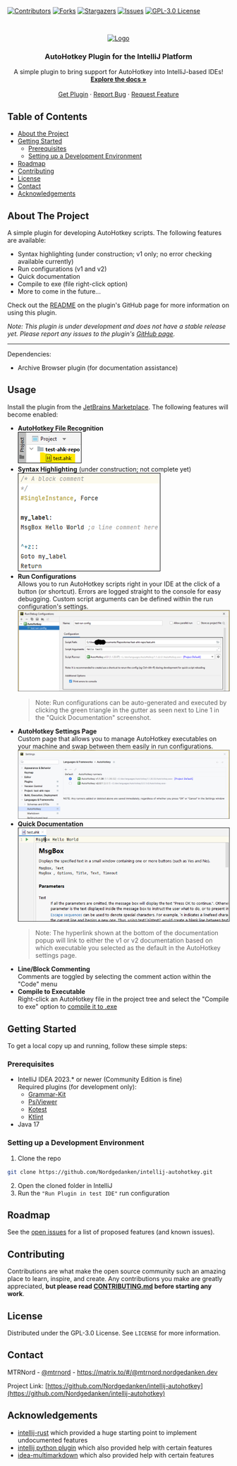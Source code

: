 
<!-- PROJECT SHIELDS -->
[![Contributors][contributors-shield]][contributors-url]
[![Forks][forks-shield]][forks-url]
[![Stargazers][stars-shield]][stars-url]
[![Issues][issues-shield]][issues-url]
[![GPL-3.0 License][license-shield]][license-url]



<!-- PROJECT LOGO -->
<br />
<p align="center">
  <a href="https://github.com/Nordgedanken/intellij-autohotkey">
    <img src="src/main/resources/META-INF/pluginIcon.svg" alt="Logo" width="80" height="80">
  </a>

  <h3 align="center">AutoHotkey Plugin for the IntelliJ Platform</h3>

  <p align="center">
    A simple plugin to bring support for AutoHotkey into IntelliJ-based IDEs!
    <br />
    <a href="https://github.com/Nordgedanken/intellij-autohotkey"><strong>Explore the docs »</strong></a>
    <br />
    <br />
    <a href="https://plugins.jetbrains.com/plugin/13945-autohotkey-language">Get Plugin</a>
    ·
    <a href="https://github.com/Nordgedanken/intellij-autohotkey/issues">Report Bug</a>
    ·
    <a href="https://github.com/Nordgedanken/intellij-autohotkey/issues">Request Feature</a>
  </p>
</p>



<!-- TABLE OF CONTENTS -->
## Table of Contents
* [About the Project](#about-the-project)
  <!--* [Built With](#built-with)-->
* [Getting Started](#getting-started)
  * [Prerequisites](#prerequisites)
  * [Setting up a Development Environment](#setting-up-a-development-environment)
* [Roadmap](#roadmap)
* [Contributing](#contributing)
* [License](#license)
* [Contact](#contact)
* [Acknowledgements](#acknowledgements)



<!-- ABOUT THE PROJECT -->
## About The Project
<!-- Plugin description -->
A simple plugin for developing AutoHotkey scripts. The following features are available:

- Syntax highlighting (under construction; v1 only; no error checking available currently)
- Run configurations (v1 and v2)
- Quick documentation
- Compile to exe (file right-click option)
- More to come in the future... 

Check out the <a href="https://github.com/Nordgedanken/intellij-autohotkey#usage">README</a> on the plugin's GitHub page for more information on using this plugin.

<p><i>Note: This plugin is under development and does not have a stable release yet. Please report any issues to the plugin's <a href="https://github.com/Nordgedanken/intellij-autohotkey/issues">GitHub page</a>.</i></p>

<hr>
Dependencies:

- Archive Browser plugin (for documentation assistance)

<!-- Plugin description end -->

<!-- [![Plugin Screenshot][product-screenshot]](https://plugins.jetbrains.com/plugin/13945-autohotkey-language) -->

<!-- USAGE EXAMPLES
Use this space to show useful examples of how a project can be used. Additional screenshots, code examples and demos work well in this space.
-->
## Usage
Install the plugin from the [JetBrains Marketplace][jetbrains-marketplace-plugin-page]. The following features will become enabled:

- **AutoHotkey File Recognition**  
  ![Ahk file with normal icon](assets/demo_ahk_file_recognition.png)
- **Syntax Highlighting** (under construction; not complete yet)  
  ![Demo script with syntax highlighting](assets/demo_syntax_highlighting.png)
- **Run Configurations**  
  Allows you to run AutoHotkey scripts right in your IDE at the click of a button (or shortcut). Errors are logged straight to the console for easy debugging. Custom script arguments can be defined within the run configuration's settings.
  ![Sample Ahk run config UI](assets/demo_run_config_ui.png)  
  > Note: Run configurations can be auto-generated and executed by clicking the green triangle in the gutter as seen next to Line 1 in the "Quick Documentation" screenshot.
- **AutoHotkey Settings Page**  
  Custom page that allows you to manage AutoHotkey executables on your machine and swap between them easily in run configurations. 
  ![Ahk settings page UI](assets/demo_ahk_settings_page.png)
- **Quick Documentation**  
  ![Documentation popup for MsgBox function](assets/demo_quick_documentation.png)
  > Note: The hyperlink shown at the bottom of the documentation popup will link to either the v1 or v2 documentation based on which executable you selected as the default in the AutoHotkey settings page.
- **Line/Block Commenting**  
  Comments are toggled by selecting the comment action within the "Code" menu
- **Compile to Executable**  
  Right-click an AutoHotkey file in the project tree and select the "Compile to exe" option to [compile it to .exe][ahk-doc-url-for-ahk2exe]



<!-- GETTING STARTED -->
## Getting Started
To get a local copy up and running, follow these simple steps:

### Prerequisites
* IntelliJ IDEA 2023.* or newer (Community Edition is fine)  
  Required plugins (for development only):
  - [Grammar-Kit](https://plugins.jetbrains.com/plugin/6606-grammar-kit)
  - [PsiViewer](https://plugins.jetbrains.com/plugin/227-psiviewer)
  - [Kotest](https://plugins.jetbrains.com/plugin/14080-kotest)
  - [Ktlint](https://plugins.jetbrains.com/plugin/15057-ktlint-unofficial-)
* Java 17

### Setting up a Development Environment
1. Clone the repo
```sh
git clone https://github.com/Nordgedanken/intellij-autohotkey.git
```
2. Open the cloned folder in IntelliJ
3. Run the `"Run Plugin in test IDE"` run configuration



<!-- ROADMAP -->
## Roadmap
See the [open issues](https://github.com/Nordgedanken/intellij-autohotkey/issues) for a list of proposed features (and known issues).



<!-- CONTRIBUTING -->
## Contributing
Contributions are what make the open source community such an amazing place to learn, inspire, and create. Any contributions you make are greatly appreciated, **but please read [CONTRIBUTING.md](CONTRIBUTING.md) before starting any work**.



<!-- LICENSE -->
## License
Distributed under the GPL-3.0 License. See `LICENSE` for more information.



<!-- CONTACT -->
## Contact
MTRNord - [@mtrnord](https://github.com/mtrnord) - https://matrix.to/#/@mtrnord:nordgedanken.dev

Project Link: [https://github.com/Nordgedanken/intellij-autohotkey](https://github.com/Nordgedanken/intellij-autohotkey)



<!-- ACKNOWLEDGEMENTS -->
## Acknowledgements
* [intellij-rust](https://github.com/intellij-rust/intellij-rust) which provided a huge starting point to implement undocumented features
* [intellij python plugin](https://github.com/JetBrains/intellij-community/tree/master/python) which also provided help with certain features
* [idea-multimarkdown](https://github.com/vsch/idea-multimarkdown) which also provided help with certain features




<!-- MARKDOWN LINKS & IMAGES -->
<!-- https://www.markdownguide.org/basic-syntax/#reference-style-links -->
[contributors-shield]: https://img.shields.io/github/contributors/Nordgedanken/intellij-autohotkey.svg?style=flat-square
[contributors-url]: https://github.com/Nordgedanken/intellij-autohotkey/graphs/contributors
[forks-shield]: https://img.shields.io/github/forks/Nordgedanken/intellij-autohotkey.svg?style=flat-square
[forks-url]: https://github.com/Nordgedanken/intellij-autohotkey/network/members
[stars-shield]: https://img.shields.io/github/stars/Nordgedanken/intellij-autohotkey.svg?style=flat-square
[stars-url]: https://github.com/Nordgedanken/intellij-autohotkey/stargazers
[issues-shield]: https://img.shields.io/github/issues/Nordgedanken/intellij-autohotkey.svg?style=flat-square
[issues-url]: https://github.com/Nordgedanken/intellij-autohotkey/issues
[license-shield]: https://img.shields.io/github/license/Nordgedanken/intellij-autohotkey.svg?style=flat-square
[license-url]: https://github.com/Nordgedanken/intellij-autohotkey/blob/master/LICENSE
[product-screenshot]: images/screenshot.png

[jetbrains-marketplace-plugin-page]: https://plugins.jetbrains.com/plugin/13945-autohotkey/
[ahk-doc-url-for-ahk2exe]: https://www.autohotkey.com/docs/Scripts.htm#ahk2exe
